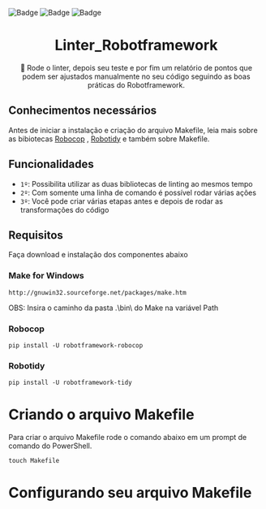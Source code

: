 ![Badge](https://img.shields.io/github/issues/tgskyline/Linter-Robotframework)  ![Badge](https://img.shields.io/github/forks/tgskyline/Linter-Robotframework)  ![Badge](https://img.shields.io/github/stars/tgskyline/Linter-Robotframework)
<h1 align="center"> Linter_Robotframework </h1>

</h1>
<p align="center">🚀 Rode o linter, depois seu teste e por fim um relatório de pontos que podem ser ajustados manualmente no seu código seguindo as boas práticas do Robotframework.</p>

## Conhecimentos necessários

Antes de iniciar a instalação e criação do arquivo Makefile, leia mais sobre as bibiotecas [Robocop](https://github.com/MarketSquare/robotframework-robocop) , [Robotidy](https://github.com/MarketSquare/robotframework-tidy) e também sobre Makefile.

## Funcionalidades

- `1º`: Possibilita utilizar as duas bibliotecas de linting ao mesmos tempo
- `2º`: Com somente uma linha de comando é possível rodar várias ações 
- `3º`: Você pode criar várias etapas antes e depois de rodar as transformações do código

## Requisitos

Faça download e instalação dos componentes abaixo

### Make for Windows

    http://gnuwin32.sourceforge.net/packages/make.htm

OBS: Insira o caminho da pasta .\bin\ do Make na variável Path

### Robocop

    pip install -U robotframework-robocop

### Robotidy

    pip install -U robotframework-tidy

# Criando o arquivo Makefile

 Para criar o arquivo Makefile rode o comando abaixo em um prompt de comando do PowerShell.

    touch Makefile

# Configurando seu arquivo Makefile

